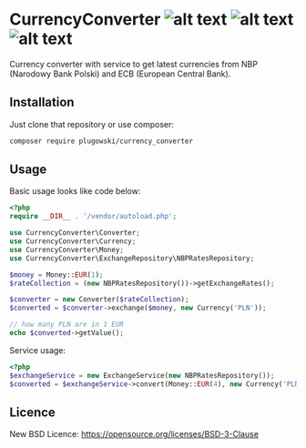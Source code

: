 # CurrencyConverter ![alt text](https://img.shields.io/badge/licence-BSD--3--Clause-blue.svg "Licence") ![alt text](https://img.shields.io/badge/tests-11%20%2F%2011-brightgreen.svg "Tests") ![alt text](https://img.shields.io/badge/coverage-100%25-green.svg "Coverage")
Currency converter with service to get latest currencies from NBP (Narodowy Bank Polski) and ECB (European Central Bank).

## Installation

Just clone that repository or use composer:

```bash
composer require plugowski/currency_converter
```
 
## Usage
 
Basic usage looks like code below:
 
```php
<?php
require __DIR__ . '/vendor/autoload.php';

use CurrencyConverter\Converter;
use CurrencyConverter\Currency;
use CurrencyConverter\Money;
use CurrencyConverter\ExchangeRepository\NBPRatesRepository;

$money = Money::EUR(1);
$rateCollection = (new NBPRatesRepository())->getExchangeRates();

$converter = new Converter($rateCollection);
$converted = $converter->exchange($money, new Currency('PLN'));

// how many PLN are in 1 EUR
echo $converted->getValue();
```

Service usage:

```php
<?php
$exchangeService = new ExchangeService(new NBPRatesRepository());
$converted = $exchangeService->convert(Money::EUR(4), new Currency('PLN'));
```

## Licence

New BSD Licence: https://opensource.org/licenses/BSD-3-Clause